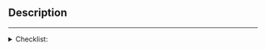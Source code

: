 ## Description

<!--
Add a comprehensive description of proposed changes

List associated issue number(s) if exist(s)

List associated documentation and benchmarks PR(s) if needed
-->

---

<!--
PR should start as a draft, then move to ready for review state
after CI is passed and all applicable checkboxes are closed.
This approach ensures that reviewers don't spend extra time asking for regular requirements.

You can remove a checkbox as not applicable only if it doesn't relate to this PR in any way.
For example, a PR with docs update doesn't require checkboxes for performance
while a PR with any change in actual code should list checkboxes and
justify how this code change is expected to affect performance (or justification should be self-evident).
-->

<details>
<summary>Checklist:</summary>

**Completeness and readability**

- [ ] I have commented my code, particularly in hard-to-understand areas.
- [ ] I have updated the documentation to reflect the changes or created a separate PR with updates and provided its number in the description, if necessary.
- [ ] Git commit message contains an appropriate signed-off-by string _(see [CONTRIBUTING.md](https://github.com/uxlfoundation/scikit-learn-intelex/blob/main/CONTRIBUTING.md#pull-requests) for details)_.
- [ ] I have added respective label(s) to the PR if I have permission for that.
- [ ] I have resolved any merge conflicts that might occur with the base branch.

**Testing**

- [ ] I have run it locally and tested the changes extensively.
- [ ] All CI jobs are green or I have provided justification why they aren't.
- [ ] I have extended testing suite if new functionality was introduced in this PR.

**Performance**

- [ ] I have measured performance for affected algorithms using [scikit-learn_bench](https://github.com/IntelPython/scikit-learn_bench) and provided at least a summary table with measured data, if performance change is expected.
- [ ] I have provided justification why performance and/or quality metrics have changed or why changes are not expected.
- [ ] I have extended the benchmarking suite and provided a corresponding scikit-learn_bench PR if new measurable functionality was introduced in this PR.

</details>
